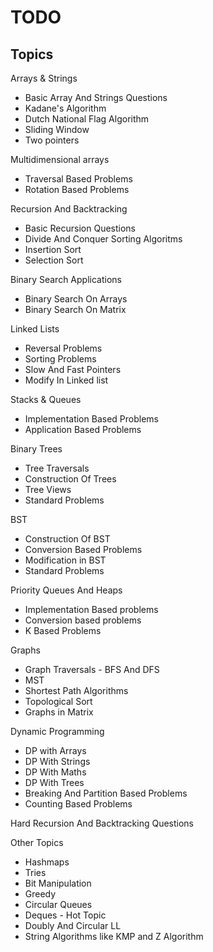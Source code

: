 # TODO

## Topics



Arrays & Strings
  - Basic Array And Strings Questions
  - Kadane's Algorithm
  - Dutch National Flag Algorithm
  - Sliding Window
  - Two pointers

Multidimensional arrays
- Traversal Based Problems
- Rotation Based Problems

Recursion And Backtracking
- Basic Recursion Questions
- Divide And Conquer
Sorting Algoritms
- Insertion Sort
- Selection Sort

Binary Search Applications
- Binary Search On Arrays
- Binary Search On Matrix

Linked Lists
- Reversal Problems
- Sorting Problems
- Slow And Fast Pointers
- Modify In Linked list

Stacks & Queues
- Implementation Based Problems
- Application Based Problems

Binary Trees
- Tree Traversals
- Construction Of Trees
- Tree Views
- Standard Problems

BST
- Construction Of BST
- Conversion Based Problems
- Modification in BST
- Standard Problems 

Priority Queues And Heaps
- Implementation Based problems
- Conversion based problems
- K Based Problems

Graphs
- Graph Traversals - BFS And DFS
- MST
- Shortest Path Algorithms
- Topological Sort
- Graphs in Matrix

Dynamic Programming
- DP with Arrays
- DP With Strings
- DP With Maths
- DP With Trees
- Breaking And Partition Based Problems
- Counting Based Problems

Hard Recursion And Backtracking Questions

Other Topics
- Hashmaps
- Tries
- Bit Manipulation
- Greedy
- Circular Queues
- Deques - Hot Topic
- Doubly And Circular LL
- String Algorithms like KMP and Z Algorithm

